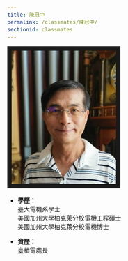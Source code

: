 ```yaml
---
title: 陳冠中
permalink: /classmates/陳冠中/
sectionid: classmates
---
```


<img src="/img/classmate_陳冠中.jpg"
     alt="Photo of 陳冠中"
     width="240" border="10" />

- **學歷：**<br />
  臺大電機系學士<br />
  美國加州大學柏克萊分校電機工程碩士<br />
  美國加州大學柏克萊分校電機博士

- **資歷：**<br />
  臺積電處長

